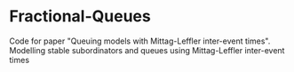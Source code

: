 # Fractional-Queues
Code for paper "Queuing models with Mittag-Leffler inter-event times". Modelling stable subordinators and queues using Mittag-Leffler inter-event times
